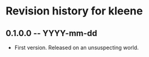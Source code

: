 # Revision history for kleene

## 0.1.0.0 -- YYYY-mm-dd

* First version. Released on an unsuspecting world.
